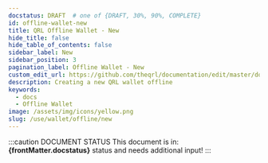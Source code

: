 ```yaml
---
docstatus: DRAFT  # one of {DRAFT, 30%, 90%, COMPLETE}
id: offline-wallet-new
title: QRL Offline Wallet - New
hide_title: false
hide_table_of_contents: false
sidebar_label: New
sidebar_position: 3
pagination_label: Offline Wallet - New
custom_edit_url: https://github.com/theqrl/documentation/edit/master/docs/basics/what-is-qrl.md
description: Creating a new QRL wallet offline
keywords:
  - docs
  - Offline Wallet
image: /assets/img/icons/yellow.png
slug: /use/wallet/offline/new
---
```


:::caution DOCUMENT STATUS 
<span>This document is in: <b>{frontMatter.docstatus}</b> status and needs additional input!</span>
:::